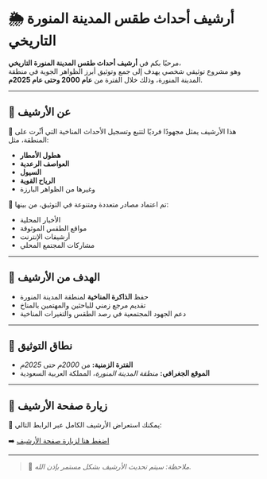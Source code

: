 # 🌦️ أرشيف أحداث طقس المدينة المنورة التاريخي

مرحبًا بكم في **أرشيف أحداث طقس المدينة المنورة التاريخي**،  
وهو مشروع توثيقي شخصي يهدف إلى جمع وتوثيق أبرز الظواهر الجوية في منطقة المدينة المنورة، وذلك خلال الفترة من **عام 2000 وحتى عام 2025م**.

---

## 📌 عن الأرشيف

🔹 هذا الأرشيف يمثل مجهودًا فرديًا لتتبع وتسجيل الأحداث المناخية التي أثّرت على المنطقة، مثل:  
- **هطول الأمطار**  
- **العواصف الرعدية**  
- **السيول**  
- **الرياح القوية**  
- وغيرها من الظواهر البارزة  

🔹 تم اعتماد مصادر متعددة ومتنوعة في التوثيق، من بينها:  
- الأخبار المحلية  
- مواقع الطقس الموثوقة  
- أرشيفات الإنترنت  
- مشاركات المجتمع المحلي  

---

## 🎯 الهدف من الأرشيف

- حفظ **الذاكرة المناخية** لمنطقة المدينة المنورة  
- تقديم مرجع زمني للباحثين والمهتمين بالمناخ  
- دعم الجهود المجتمعية في رصد الطقس والتغيرات المناخية  

---

## 📅 نطاق التوثيق

- **الفترة الزمنية:** من *2000م* حتى *2025م*  
- **الموقع الجغرافي:** *منطقة المدينة المنورة*، المملكة العربية السعودية  

---

## 🔗 زيارة صفحة الأرشيف

📂 يمكنك استعراض الأرشيف الكامل عبر الرابط التالي:

➡️ [اضغط هنا لزيارة صفحة الأرشيف](https://maher419.github.io/Historical-weather-events-in-Medina/)

---

> 📝 *ملاحظة: سيتم تحديث الأرشيف بشكل مستمر بإذن الله.*
